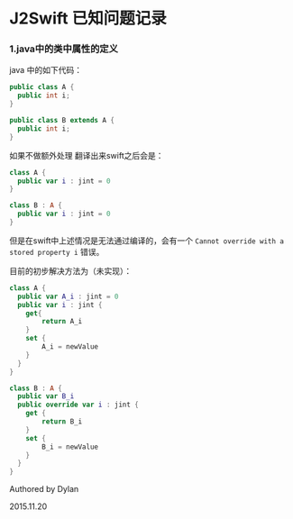 # J2Swift 已知问题记录



### 1.java中的类中属性的定义

java 中的如下代码：

``` java
public class A {
  public int i;
}

public class B extends A {
  public int i;
}
```

如果不做额外处理 翻译出来swift之后会是：

``` swift
class A {
  public var i : jint = 0
}

class B : A {
  public var i : jint = 0
}
```

但是在swift中上述情况是无法通过编译的，会有一个  `Cannot override with a stored property i`  错误。

目前的初步解决方法为（未实现）：

``` swift
class A {
  public var A_i : jint = 0
  public var i : jint {
  	get{
  		return A_i
	}
    set {
  		A_i = newValue
	}
  }
}

class B : A {
  public var B_i
  public override var i : jint {
  	get {
  		return B_i
	}
    set {
  		B_i = newValue
	}
  }
}
```

Authored by Dylan

2015.11.20